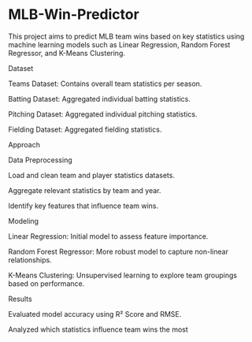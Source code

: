 # MLB-Win-Predictor

This project aims to predict MLB team wins based on key statistics using machine learning models such as Linear Regression, Random Forest Regressor, and K-Means Clustering.

Dataset

Teams Dataset: Contains overall team statistics per season.

Batting Dataset: Aggregated individual batting statistics.

Pitching Dataset: Aggregated individual pitching statistics.

Fielding Dataset: Aggregated fielding statistics.

Approach

Data Preprocessing

Load and clean team and player statistics datasets.

Aggregate relevant statistics by team and year.

Identify key features that influence team wins.

Modeling

Linear Regression: Initial model to assess feature importance.

Random Forest Regressor: More robust model to capture non-linear relationships.

K-Means Clustering: Unsupervised learning to explore team groupings based on performance.

Results

Evaluated model accuracy using R² Score and RMSE.

Analyzed which statistics influence team wins the most
